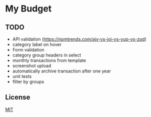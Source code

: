 # My Budget

## TODO

- API validation (https://npmtrends.com/ajv-vs-joi-vs-yup-vs-zod)
- category label on hover
- Form validation
- category group headers in select
- monthly transactions from template
- screenshot upload
- automatically archive transaction after one year
- unit tests
- filter by groups

## License

[MIT](https://choosealicense.com/licenses/mit/)
